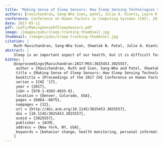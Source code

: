 ```yaml
---
title: 'Making Sense of Sleep Sensors: How Sleep Sensing Technologies Support and Undermine Sleep Health'
authors: [ravichandran, Sang-Wha Sien, patel, Julie A. Kientz, Laura R. Pina]
conference: Conference on Human Factors in Computing Systems (CHI), 2017
date: 2017-05-11
pdf: /pdfs/MakingSenseOfSleepSensors.pdf
image: /images/pubs/sleep-tracking-thumbnail.jpg
thumbnail: /images/pubs/sleep-tracking-thumbnail.jpg
citation: |
    Ruth Ravichandran, Sang-Wha Sien, Shwetak N. Patel, Julie A. Kientz, and Laura R. Pina. 2017. Making Sense of Sleep Sensors: How Sleep Sensing Technologies Support and Undermine Sleep Health. In Proceedings of the 2017 CHI Conference on Human Factors in Computing Systems (CHI '17). ACM, New York, NY, USA, 6864-6875. DOI: https://doi.org/10.1145/3025453.3025557
abstract: |
    Sleep is an important aspect of our health, but it is difficult for people to track manually because it is an unconscious activity. The ability to sense sleep has aimed to lower the barriers of tracking sleep. Although sleep sensors are widely available, their usefulness and potential to promote healthy sleep behaviors has not been fully realized. To understand people’s perspectives on sleep sensing devices and their potential for promoting sleep health, we surveyed 87 and interviewed 12 people who currently use or have previously used sleep sensors, interviewed 5 sleep medical experts, and conducted an in-depth qualitative analysis of 6986 reviews of the most popular commercial sleep sensing technologies. We found that the feedback provided by current sleep sensing technologies affects users’ perceptions of their sleep and encourages goals that are in tension with evidence-based methods for promoting good sleep health. Our research provides design recommendations for improving the feedback of sleep sensing technologies by bridging the gap between expert and user goals.
bibtex: |
    @inproceedings{Ravichandran:2017:MSS:3025453.3025557,
     author = {Ravichandran, Ruth and Sien, Sang-Wha and Patel, Shwetak N. and Kientz, Julie A. and Pina, Laura R.},
     title = {Making Sense of Sleep Sensors: How Sleep Sensing Technologies Support and Undermine Sleep Health},
     booktitle = {Proceedings of the 2017 CHI Conference on Human Factors in Computing Systems},
     series = {CHI '17},
     year = {2017},
     isbn = {978-1-4503-4655-9},
     location = {Denver, Colorado, USA},
     pages = {6864--6875},
     numpages = {12},
     url = {http://doi.acm.org/10.1145/3025453.3025557},
     doi = {10.1145/3025453.3025557},
     acmid = {3025557},
     publisher = {ACM},
     address = {New York, NY, USA},
     keywords = {behavior change, health monitoring, personal informatics, quantified self, sleep, sleep sensing, sleep tracking},
    } 
---
```

